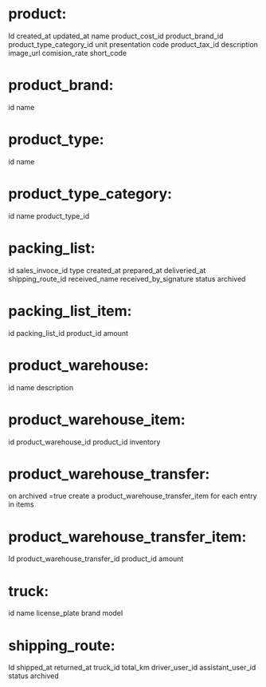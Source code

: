 # product:
Id
created_at
updated_at
name
product_cost_id
product_brand_id
product_type_category_id
unit
presentation
code
product_tax_id
description
image_url
comision_rate
short_code


# product_brand:
id
name
# product_type:
id
name

# product_type_category:
id
name
product_type_id


# packing_list:
id
sales_invoce_id
type
created_at
prepared_at
deliveried_at
shipping_route_id
received_name
received_by_signature
status
archived

# packing_list_item:
id
packing_list_id
product_id
amount


# product_warehouse:
id
name
description

# product_warehouse_item:
id
product_warehouse_id
product_id
inventory

# product_warehouse_transfer:
on archived =true
create a product_warehouse_transfer_item for each entry in items


# product_warehouse_transfer_item:
Id
product_warehouse_transfer_id
product_id
amount

# truck:
id
name
license_plate
brand
model

# shipping_route:
Id
shipped_at
returned_at
truck_id
total_km
driver_user_id
assistant_user_id
status
archived 
